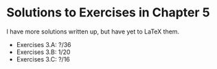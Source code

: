 # Solutions to Exercises in Chapter 5

I have more solutions written up, but have yet to LaTeX them.
- Exercises 3.A: ?/36
- Exercises 3.B: 1/20
- Exercises 3.C: ?/16